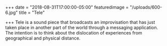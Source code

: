 +++
date = "2018-08-31T17:00:00-05:00"
featuredimage = "/uploads/600-6.jpg"
title = "Tele"

+++
Tele is a sound piece that broadcasts an improvisation that has just taken place in another part of the world through a messaging application. The intention is to think about the dislocation of experiences from geographical and physical distance.